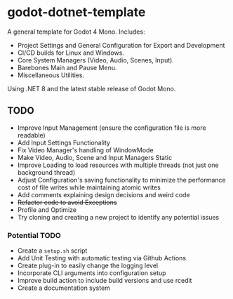# godot-dotnet-template
A general template for Godot 4 Mono. Includes:
- Project Settings and General Configuration for Export and Development
- CI/CD builds for Linux and Windows.
- Core System Managers (Video, Audio, Scenes, Input).
- Barebones Main and Pause Menu.
- Miscellaneous Utilities.

Using .NET 8 and the latest stable release of Godot Mono.

## TODO
- Improve Input Management (ensure the configuration file is more readable)
- Add Input Settings Functionality
- Fix Video Manager's handling of WindowMode
- Make Video, Audio, Scene and Input Managers Static
- Improve Loading to load resources with multiple threads (not just one background thread)
- Adjust Configuration's saving functionality to minimize the performance cost of file writes while maintaining atomic writes
- Add comments explaining design decisions and weird code
- ~~Refactor code to avoid Exceptions~~
- Profile and Optimize
- Try cloning and creating a new project to identify any potential issues

### Potential TODO
- Create a `setup.sh` script
- Add Unit Testing with automatic testing via Github Actions
- Create plug-in to easily change the logging level
- Incorporate CLI arguments into configuration setup
- Improve build action to include build versions and use rcedit
- Create a documentation system
